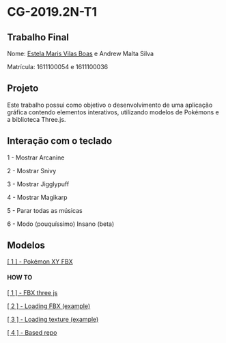 # CG-2019.2N-T1

## Trabalho Final 

Nome: [Estela Maris Vilas Boas](https://github.com/estelavilasboas) e Andrew Malta Silva


Matrícula: 1611100054 e 1611100036

## Projeto
Este trabalho possui como objetivo o desenvolvimento de uma aplicação gráfica contendo elementos interativos, utilizando modelos de Pokémons e a biblioteca Three.js.

## Interação com o teclado
1 - Mostrar Arcanine

2 - Mostrar Snivy

3 - Mostrar Jigglypuff

4 - Mostrar Magikarp

5 - Parar todas as músicas 

6 - Modo (pouquíssimo) Insano (beta)

## Modelos
[\[ 1 \] - Pokémon XY FBX](https://www.models-resource.com/3ds/pokemonxy/)

#### HOW TO

[\[ 1 \] - FBX three js](https://threejs.org/examples/?q=fbx#webgl_loader_fbx)

[\[ 2 \] - Loading FBX (example)](https://github.com/mrdoob/three.js/blob/master/examples/webgl_loader_fbx.html)

[\[ 3 \] - Loading texture (example)](https://stackoverflow.com/questions/53019373/fbx-loader-in-three-js)

[\[ 4 \] - Based repo](https://github.com/oraphaBorges/CG-2019.2N-T1)
